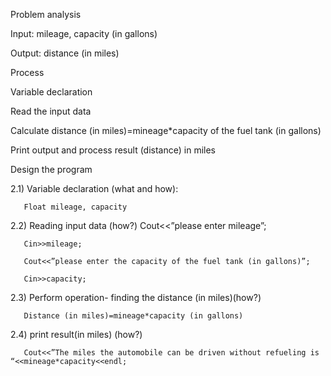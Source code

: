 Problem analysis
   
Input: mileage, capacity (in gallons) 
   
Output: distance (in miles)

   
Process

Variable declaration 

Read the input data


Calculate distance (in miles)=mineage*capacity of the fuel tank (in gallons)

Print output and process result (distance) in miles


Design the program
   
   2.1) Variable declaration (what and how):

       Float mileage, capacity
   
   2.2) Reading input data (how?)
       Cout<<”please enter mileage”;

       Cin>>mileage;

       Cout<<”please enter the capacity of the fuel tank (in gallons)”;

       Cin>>capacity;
     
   2.3) Perform operation- finding the distance (in miles)(how?)
   
       Distance (in miles)=mineage*capacity (in gallons)

   2.4) print result(in miles) (how?)
   
       Cout<<”The miles the automobile can be driven without refueling is “<<mineage*capacity<<endl;